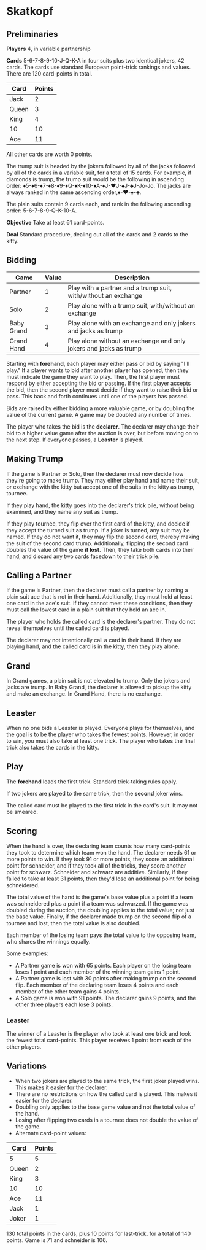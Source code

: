 # Skatkopf #

## Preliminaries ##

**Players** 4, in variable partnership

**Cards** 5-6-7-8-9-10-J-Q-K-A in four suits plus two identical
jokers, 42 cards. The cards use standard European point-trick rankings
and values. There are 120 card-points in total.

| Card  | Points |
|-------|--------|
| Jack  | 2      |
| Queen | 3      |
| King  | 4      |
| 10    | 10     |
| Ace   | 11     |

All other cards are worth 0 points.

The trump suit is headed by the jokers followed by all of the jacks
followed by all of the cards in a variable suit, for a total of 15
cards. For example, if diamonds is trump, the trump suit would be
the following in ascending order:
♦5-♦6-♦7-♦8-♦9-♦Q-♦K-♦10-♦A-♦J-♥J-♠J-♣J-Jo-Jo. The jacks are always
ranked in the same ascending order,♦-♥-♠-♣.

The plain suits contain 9 cards each, and rank in the following
ascending order: 5-6-7-8-9-Q-K-10-A.

**Objective** Take at least 61 card-points.

**Deal** Standard procedure, dealing out all of the cards and 2 cards
to the kitty.

## Bidding ##

| Game       | Value | Description                                                       |
|------------|-------|-------------------------------------------------------------------|
| Partner    | 1     | Play with a partner and a trump suit, with/without an exchange    |
| Solo       | 2     | Play alone with a trump suit, with/without an exchange            |
| Baby Grand | 3     | Play alone with an exchange and only jokers and jacks as trump    |
| Grand Hand | 4     | Play alone without an exchange and only jokers and jacks as trump |

Starting with **forehand**, each player may either pass or bid by
saying "I'll play." If a player wants to bid after another player has
opened, then they must indicate the game they want to play. Then, the
first player must respond by either accepting the bid or passing. If
the first player accepts the bid, then the second player must decide
if they want to raise their bid or pass. This back and forth continues
until one of the players has passed.

Bids are raised by either bidding a more valuable game, or by doubling
the value of the current game. A game may be doubled any number of
times.

The player who takes the bid is the **declarer**. The declarer may
change their bid to a higher value game after the auction is over, but
before moving on to the next step. If everyone passes, a **Leaster**
is played.

## Making Trump ##

If the game is Partner or Solo, then the declarer must now decide how
they're going to make trump. They may either play hand and name their
suit, or exchange with the kitty but accept one of the suits in the
kitty as trump, tournee.

If they play hand, the kitty goes into the declarer's trick pile,
without being examined, and they name any suit as trump.

If they play tournee, they flip over the first card of the kitty, and
decide if they accept the turned suit as trump. If a joker is turned,
any suit may be named. If they do not want it, they may flip the
second card, thereby making the suit of the second card trump.
Additionally, flipping the second card doubles the value of the game
**if lost**. Then, they take both cards into their hand, and discard
any two cards facedown to their trick pile.

## Calling a Partner ##

If the game is Partner, then the declarer must call a partner by
naming a plain suit ace that is not in their hand. Additionally, they
must hold at least one card in the ace's suit. If they cannot meet
these conditions, then they must call the lowest card in a plain suit
that they hold an ace in.

The player who holds the called card is the declarer's partner. They
do not reveal themselves until the called card is played.

The declarer may not intentionally call a card in their hand. If they
are playing hand, and the called card is in the kitty, then they play
alone.

## Grand ##

In Grand games, a plain suit is not elevated to trump. Only the jokers
and jacks are trump. In Baby Grand, the declarer is allowed to pickup
the kitty and make an exchange. In Grand Hand, there is no exchange.

## Leaster ##

When no one bids a Leaster is played. Everyone plays for themselves,
and the goal is to be the player who takes the fewest points. However,
in order to win, you must also take at least one trick. The player who
takes the final trick also takes the cards in the kitty.

## Play ##

The **forehand** leads the first trick. Standard trick-taking rules
apply.

If two jokers are played to the same trick, then the **second** joker
wins.

The called card must be played to the first trick in the card's suit.
It may not be smeared.

## Scoring ##

When the hand is over, the declaring team counts how many card-points
they took to determine which team won the hand. The declarer needs 61
or more points to win. If they took 91 or more points, they score an
additional point for schneider, and if they took all of the tricks,
they score another point for schwarz. Schneider and schwarz are
additive. Similarly, if they failed to take at least 31 points, then
they'd lose an additional point for being schneidered.

The total value of the hand is the game's base value plus a point if a
team was schneidered plus a point if a team was schwarzed. If the game
was doubled during the auction, the doubling applies to the total
value; not just the base value. Finally, if the declarer made trump on
the second flip of a tournee and lost, then the total value is also
doubled.

Each member of the losing team pays the total value to the opposing
team, who shares the winnings equally.

Some examples:

- A Partner game is won with 65 points. Each player on the losing team
  loses 1 point and each member of the winning team gains 1 point.
- A Partner game is lost with 30 points after making trump on the
  second flip. Each member of the declaring team loses 4 points and
  each member of the other team gains 4 points.
- A Solo game is won with 91 points. The declarer gains 9 points, and
  the other three players each lose 3 points.

### Leaster ##

The winner of a Leaster is the player who took at least one trick and
took the fewest total card-points. This player receives 1 point from
each of the other players.

## Variations ##

- When two jokers are played to the same trick, the first joker played
  wins. This makes it easier for the declarer.
- There are no restrictions on how the called card is played. This
  makes it easier for the declarer.
- Doubling only applies to the base game value and not the total value
  of the hand.
- Losing after flipping two cards in a tournee does not double the
  value of the game.
- Alternate card-point values:

| Card  | Points |
|-------|--------|
| 5     | 5      |
| Queen | 2      |
| King  | 3      |
| 10    | 10     |
| Ace   | 11     |
| Jack  | 1      |
| Joker | 1      |

130 total points in the cards, plus 10 points for last-trick, for a
total of 140 points. Game is 71 and schneider is 106.
